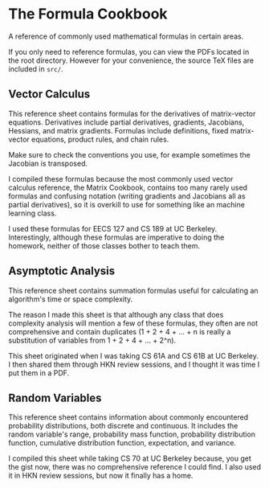 # The Formula Cookbook

A reference of commonly used mathematical formulas in certain areas.

If you only need to reference formulas, you can view the PDFs located in the root directory. However for your convenience, the source TeX files are included in `src/`.

## Vector Calculus

This reference sheet contains formulas for the derivatives of matrix-vector equations. Derivatives include partial derivatives, gradients, Jacobians, Hessians, and matrix gradients. Formulas include definitions, fixed matrix-vector equations, product rules, and chain rules.

Make sure to check the conventions you use, for example sometimes the Jacobian is transposed.

I compiled these formulas because the most commonly used vector calculus reference, the Matrix Cookbook, contains too many rarely used formulas and confusing notation (writing gradients and Jacobians all as partial derivatives), so it is overkill to use for something like an machine learning class.

I used these formulas for EECS 127 and CS 189 at UC Berkeley. Interestingly, although these formulas are imperative to doing the homework, neither of those classes bother to teach them.

## Asymptotic Analysis

This reference sheet contains summation formulas useful for calculating an algorithm's time or space complexity.

The reason I made this sheet is that although any class that does complexity analysis will mention a few of these formulas, they often are not comprehensive and contain duplicates (1 + 2 + 4 + ... + n is really a substitution of variables from 1 + 2 + 4 + ... + 2^n).

This sheet originated when I was taking CS 61A and CS 61B at UC Berkeley. I then shared them through HKN review sessions, and I thought it was time I put them in a PDF.

## Random Variables

This reference sheet contains information about commonly encountered probability distributions, both discrete and continuous. It includes the random variable's range, probability mass function, probability distribution function, cumulative distribution function, expectation, and variance.

I compiled this sheet while taking CS 70 at UC Berkeley because, you get the gist now, there was no comprehensive reference I could find. I also used it in HKN review sessions, but now it finally has a home.
